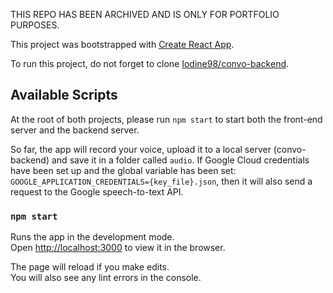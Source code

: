 THIS REPO HAS BEEN ARCHIVED AND IS ONLY FOR PORTFOLIO PURPOSES.

This project was bootstrapped with [Create React App](https://github.com/facebook/create-react-app).

To run this project, do not forget to clone [Iodine98/convo-backend](https://github.com/Iodine98/convo-backend).

## Available Scripts

At the root of both projects, please run `npm start` to start both the front-end server and the backend server. 

So far, the app will record your voice, upload it to a local server (convo-backend) and save it in a folder called `audio`. If Google Cloud credentials have been set up and the global variable has been set: `GOOGLE_APPLICATION_CREDENTIALS={key_file}.json`, then it will also send a request to the Google speech-to-text API. 

### `npm start`

Runs the app in the development mode.<br />
Open [http://localhost:3000](http://localhost:3000) to view it in the browser.

The page will reload if you make edits.<br />
You will also see any lint errors in the console.
